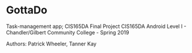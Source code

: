 # GottaDo
Task-management app; CIS165DA Final Project
CIS165DA Android Level I - Chandler/Gilbert Community College - Spring 2019

Authors:
  Patrick Wheeler,
  Tanner Kay

